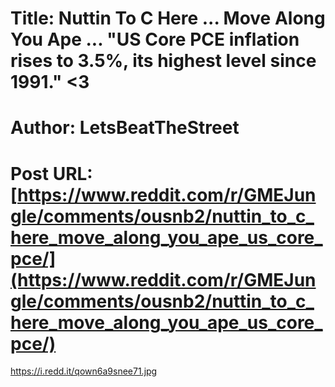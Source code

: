 # Title: Nuttin To C Here ... Move Along You Ape ... "US Core PCE inflation rises to 3.5%, its highest level since 1991." <3
# Author: LetsBeatTheStreet
# Post URL: [https://www.reddit.com/r/GMEJungle/comments/ousnb2/nuttin_to_c_here_move_along_you_ape_us_core_pce/](https://www.reddit.com/r/GMEJungle/comments/ousnb2/nuttin_to_c_here_move_along_you_ape_us_core_pce/)


https://i.redd.it/qown6a9snee71.jpg